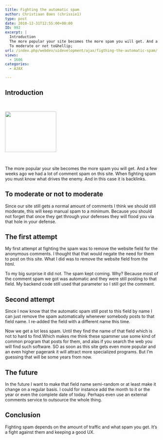 ```yaml
---
title: Fighting the automatic spam
author: Christiaan Baes (chrissie1)
type: post
date: 2010-12-31T12:55:00+00:00
ID: 992
excerpt: |
  Introduction
  The more popular your site becomes the more spam you will get. And a few weeks ago we had a lot of comment spam on this site. When fighting spam you must know what drives the enemy. And in this case it is backlinks.
  To moderate or not to&hellip;
url: /index.php/webdev/uidevelopment/ajax/figthing-the-automatic-spam/
views:
  - 1606
categories:
  - AJAX

---
```

## Introduction

<p style="text-align: center;">
   
</p>

<div class="image_block">
  <a href="/media/users/chrissie1/spam.jpg?mtime=1293807523"><img src="/wp-content/uploads/users/chrissie1/spam.jpg?mtime=1293807523" alt="" width="168" height="133" /></a>
</div>

 

The more popular your site becomes the more spam you will get. And a few weeks ago we had a lot of comment spam on this site. When fighting spam you must know what drives the enemy. And in this case it is backlinks.

## To moderate or not to moderate

Since our site still gets a normal amount of comments I think we should still moderate, this will keep manual spam to a minimum. Because you should not forget that once they get through your defenses they will flood you via that hole in your defense.

## The first attempt

My first attempt at fighting the spam was to remove the website field for the anonymous comments. I thought that that would negate the need for them to post on this site. What I did was to remove the website field from the html.

To my big surprise it did not. The spam kept coming. Why? Because most of the comment spam we got was automatic and they were still posting to that field. My backend code still used that parameter so I still got the comment.

## Second attempt

Since I now know that the automatic spam still post to this field by name I can just remove the spam automatically whenever somebody posts to that field name. I re-added the field with a different name this time.

Now we get a lot less spam. Until they find the name of that field which is not to hard to find.Which makes me think these spammer use some kind of common program that posts for them, and alas if you search the web you will find such software. SO as soon as this site gets even more popular and an even higher pagerank it will attract more specialized programs. But I&#8217;m guessing that will be some years from now.

## The future

In the future I want to make that field name semi-random or at least make it change on a regular basis. I could for instance add the month to it or the year or even the complete date of today. Perhaps even use an external comments service to outsource the whole thing.

## Conclusion

Fighting spam depends on the amount of traffic and what spam you get. It&#8217;s a fight against them and keeping a good UX.